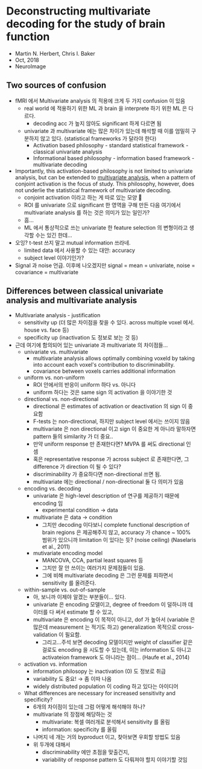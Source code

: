 # Deconstructing multivariate decoding for the study of brain function

* Martin N. Herbert, Chris I. Baker
* Oct, 2018
* NeuroImage

## Two sources of confusion

* fMRI 에서 Multivariate analysis 의 적용에 크게 두 가지 confusion 이 있음
  * real world 에 적용하기 위한 ML 과 brain 을 interprete 하기 위한 ML 은 다르다.
    * decoding acc 가 높지 않아도 significant 하게 다르면 됨
  * univariate 과 multivariate 에는 많은 차이가 있는데 해석할 때 이를 엄밀히 구분하지 않고 있다. (statistical frameworks 가 달라야 한다)
    * Activation based philosophy - standard statistical framework - classical univariate analysis
    * Informational based philosophy - information based framework - multivariate decoding
* Importantly, this activation-based philosophy is not limited to univariate analysis, but can be extended to [multivariate analysis](http://www.sciencedirect.com.ssl.libmeta.knou.ac.kr:8010/topics/medicine-and-dentistry/multivariate-analysis), when a pattern of conjoint activation is the focus of study. This philosophy, however, does not underlie the statistical framework of multivariate decoding.
  * conjoint activation 이라고 하는 게 따로 있는 모양 🤔
  * ROI 를 univariate 으로 significant 한 영역을 구해 만든 다음 여기에서 multivariate analysis 를 하는 것은 의미가 있는 일인가?
  * 흠...
  * ML 에서 통상적으로 쓰는 univariate 한 feature selection 의 변형이라고 생각할 수는 있긴 한데...
* 오잉? t-test 쓰지 말고 mutual information 쓰라네.
  * limited data 에서 사용할 수 있는 대안: accuracy
  * subject level 이야기인가?
* Signal 과 noise 언급. 이후에 나오겠지만 signal = mean = univariate, noise = covariance = multivariate

## Differences between classical univariate analysis and multivariate analysis

* Multivariate analysis - justification
  * sensitivity up (더 많은 차이점을 찾을 수 있다. across multiple voxel 에서. house vs. face 등)
  * specificity up (inactivation 도 정보로 보는 것 등)
* 근데 여기에 함의되어 있는 univariate 과 multivariate 의 차이점들...
  * univariate vs. multivariate
    * multivariate analysis allows optimally combining voxeld by taking into account each voxel's contribution to discriminability.
    * covariance between voxels carries additional information
  * uniform vs. non-uniform
    * ROI 안에서의 반응이 uniform 하다 vs. 아니다
    * uniform 하다는 것은 same sign 의 activation 을 이야기한 것
  * directional vs. non-directional
    * directional 은 estimates of activation or deactivation 의 sign 이 중요함
    * F-tests 는 non-directional, 하지만 subject level 에서는 쓰이지 않음
    * multivariate 은 non directional 이고 sign 이 중요한 게 아니라 말하자면 pattern 들의 similarity 가 더 중요..
    * 만약 uniform response 만 존재한다면? MVPA 를 써도 directional 인 셈
    * 혹은 representative response 가 across subject 로 존재한다면, 그 difference 가 direction 이 될 수 있다?
    * discriminability 가 중요하다면 non-directional 쓰면 됨.
    * multivariate 에는 directional / non-directional 둘 다 의미가 있음
  * encoding vs. decoding
    * univariate 은 high-level description of 연구를 제공하기 때문에 encoding 임
      * experimental condition → data
    * multivariate 은 data → condition 
      * 그치만 decoding 이다보니 complete functional description of brain regions 은 제공해주지 않고, accuracy 가 chance ~ 100% 범위가 있으니까 limitation 이 있다는 듯? (noise ceiling) (Naselaris et al., 2011)
    * mutivariate encoding model
      * MANCOVA, CCA, partial least squares 등
      * 그치만 잘 안 쓰이는 여러가지 문제점들이 있음. 
      * 그에 비해 multivariate decoding 은 그런 문제를 피하면서 sensitivity 를 올려준다.
  * within-sample vs. out-of-sample
    * 아, 보니까 이제야 알겠는 부분들이... 있다.
    * univariate 은 encoding 모델이고, degree of freedom 이 덜하니까 데이터를 다 써서 estimate 할 수 있고,
    * multivariate 은 encoding 이 목적이 아니고, dof 가 높아서 (variable 은 많은데 measurement 는 적기도 하고) generalization 목적으로 cross-validation 이 필요함.
      * 그리고...주석 보면 decoding 모델이지만 weight of classifier 같은걸로도 encoding 을 시도할 수 있는데, 이는 information 도 아니고 activateion framework 도 아니라는 점이... (Haufe et al., 2014)
  * activation vs. information
    * information philosopy 는 inactivation (0) 도 정보로 취급
    * variability 도 중요! → 좀 이따 나옴
    * widely distributed population 이 coding 하고 있다는 아이디어
  * What differences are necessary for increased sensitivity and specificity?
    * 6개의 차이점이 있는데 그럼 어떻게 해석해야 하나?
    * multivariate 의 장점에 해당하는 것
      * multivariate: 복셀 여러개로 분석해서 sensitivity 를 올림
      * information: specificity 를 올림
    * 나머지 네 개는 거의 byproduct 이고, 찾아보면 우회할 방법도 있음
    * 위 두개에 대해서
      * discriminability 에만 초점을 맞출건지,
      * variability of response pattern 도 다뤄져야 할지 이야기할 것임